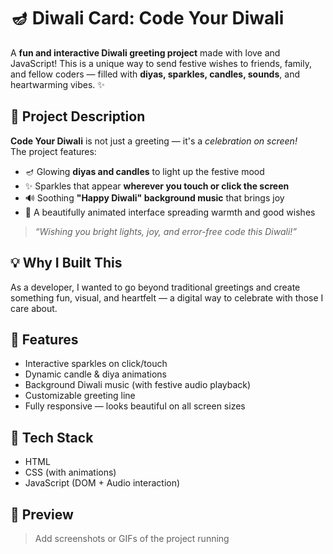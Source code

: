 # 🪔 Diwali Card: Code Your Diwali

A **fun and interactive Diwali greeting project** made with love and JavaScript! This is a unique way to send festive wishes to friends, family, and fellow coders — filled with **diyas, sparkles, candles, sounds**, and heartwarming vibes. ✨

## 🎉 Project Description

**Code Your Diwali** is not just a greeting — it's a *celebration on screen!*  
The project features:

- 🪔 Glowing **diyas and candles** to light up the festive mood  
- ✨ Sparkles that appear **wherever you touch or click the screen**  
- 🔊 Soothing **"Happy Diwali" background music** that brings joy  
- 🎨 A beautifully animated interface spreading warmth and good wishes  

> _“Wishing you bright lights, joy, and error-free code this Diwali!”_

## 💡 Why I Built This

As a developer, I wanted to go beyond traditional greetings and create something fun, visual, and heartfelt — a digital way to celebrate with those I care about.

## 🧩 Features

- Interactive sparkles on click/touch  
- Dynamic candle & diya animations  
- Background Diwali music (with festive audio playback)  
- Customizable greeting line  
- Fully responsive — looks beautiful on all screen sizes  

## 🔧 Tech Stack

- HTML  
- CSS (with animations)  
- JavaScript (DOM + Audio interaction)

## 📸 Preview

> Add screenshots or GIFs of the project running

